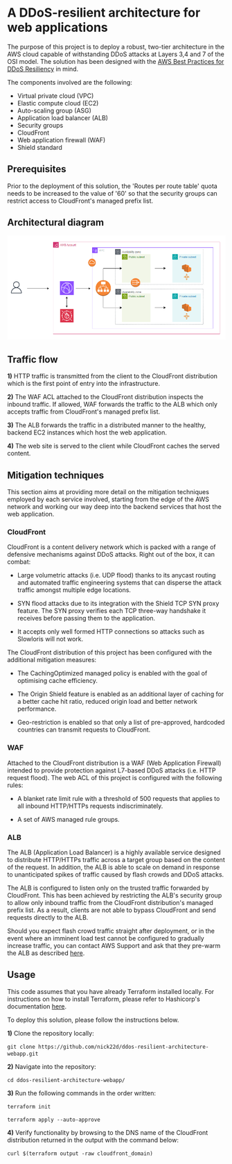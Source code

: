 # A DDoS-resilient architecture for web applications

The purpose of this project is to deploy a robust, two-tier architecture in the AWS cloud capable of withstanding DDoS attacks at Layers 3,4 and 7 of the OSI model. The solution has been designed with the [AWS Best Practices for DDoS Resiliency](https://docs.aws.amazon.com/whitepapers/latest/aws-best-practices-ddos-resiliency/aws-best-practices-ddos-resiliency.html) in mind.

The components involved are the following:

* Virtual private cloud (VPC)
* Elastic compute cloud (EC2)
* Auto-scaling group (ASG)
* Application load balancer (ALB)
* Security groups
* CloudFront
* Web application firewall (WAF)
* Shield standard

## Prerequisites

Prior to the deployment of this solution, the 'Routes per route table' quota needs to be increased to the value of '60' so that the security groups can restrict access to CloudFront's managed prefix list.

## Architectural diagram
![Diagram](images/diagram.png)

## Traffic flow

**1)** HTTP traffic is transmitted from the client to the CloudFront distribution which is the first point of entry into the infrastructure.

**2)** The WAF ACL attached to the CloudFront distribution inspects the inbound traffic. If allowed, WAF forwards the traffic to the ALB which only accepts traffic from CloudFront's managed prefix list.

**3)** The ALB forwards the traffic in a distributed manner to the healthy, backend EC2 instances which host the web application.

**4)** The web site is served to the client while CloudFront caches the served content.

## Mitigation techniques

This section aims at providing more detail on the mitigation techniques employed by each service involved, starting from the edge of the AWS network and working our way deep into the backend services that host the web application.

### CloudFront 

CloudFront is a content delivery network which is packed with a range of defensive mechanisms against DDoS attacks. Right out of the box, it can combat:

- Large volumetric attacks (i.e. UDP flood) thanks to its anycast routing and automated traffic engineering systems that can disperse the attack traffic amongst multiple edge locations.  
- SYN flood attacks due to its integration with the Shield TCP SYN proxy feature. The SYN proxy verifies each TCP three-way handshake it receives before passing them to the application. 

- It accepts only well formed HTTP connections so attacks such as Slowloris will not work.

The CloudFront distribution of this project has been configured with the additional mitigation measures:

- The CachingOptimized managed policy is enabled with the goal of  optimising cache efficiency.

- The Origin Shield feature is enabled as an additional layer of caching for a better cache hit ratio, reduced origin load and better network performance.

- Geo-restriction is enabled so that only a list of pre-approved, hardcoded countries can transmit requests to CloudFront.

### WAF

Attached to the CloudFront distribution is a WAF (Web Application Firewall) intended to provide protection against L7-based DDoS attacks (i.e. HTTP request flood). The web ACL of this project is configured with the following rules:

- A blanket rate limit rule with a threshold of 500 requests that applies to all inbound HTTP/HTTPs requests indiscriminately.

- A set of AWS managed rule groups.

### ALB

The ALB (Application Load Balancer) is a highly available service designed to distribute HTTP/HTTPs traffic across a target group based on the content of the request. In addition, the ALB is able to scale on demand in response to unanticipated spikes of traffic caused by flash crowds and DDoS attacks.

The ALB is configured to listen only on the trusted traffic forwarded by CloudFront. This has been achieved by restricting the ALB's security group to allow only inbound traffic from the CloudFront distribution's managed prefix list. As a result, clients are not able to bypass CloudFront and send requests directly to the ALB.

Should you expect flash crowd traffic straight after deployment, or in the event where an imminent load test cannot be configured to gradually increase traffic, you can contact AWS Support and ask that they pre-warm the ALB as described [here](https://aws.amazon.com/articles/best-practices-in-evaluating-elastic-load-balancing/?sc_channel=sm&sc_campaign=Support&sc_publisher=TWITTER&sc_country=global&sc_geo=GLOBAL&sc_outcome=AWS%20Support&sc_content=Support&trk=Support&linkId=193246211#pre-warming).

## Usage
This code assumes that you have already Terraform installed locally. For instructions on how to install Terraform, please refer to Hashicorp's documentation [here](https://developer.hashicorp.com/terraform/install).

To deploy this solution, please follow the instructions below.

**1)** Clone the repository locally:

```
git clone https://github.com/nick22d/ddos-resilient-architecture-webapp.git
```

**2)** Navigate into the repository:

```
cd ddos-resilient-architecture-webapp/
```

**3)** Run the following commands in the order written:

```
terraform init
```

```
terraform apply --auto-approve
```

**4)** Verify functionality by browsing to the DNS name of the CloudFront distribution returned in the output with the command below:

```
curl $(terraform output -raw cloudfront_domain)  
```  